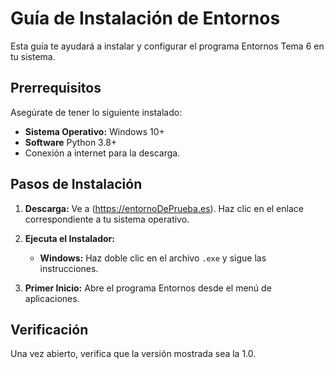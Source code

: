 # Guía de Instalación de Entornos

Esta guía te ayudará a instalar y configurar el programa Entornos Tema 6 en tu sistema.

## Prerrequisitos

Asegúrate de tener lo siguiente instalado:

* **Sistema Operativo:** Windows 10+
* **Software** Python 3.8+ 
* Conexión a internet para la descarga.

## Pasos de Instalación

1.  **Descarga:** Ve a (https://entornoDePrueba.es). Haz clic en el enlace correspondiente a tu sistema operativo.

2.  **Ejecuta el Instalador:**
    * **Windows:** Haz doble clic en el archivo `.exe` y sigue las instrucciones.
   

3.  **Primer Inicio:** Abre el programa Entornos desde el menú de aplicaciones.

## Verificación

Una vez abierto, verifica que la versión mostrada sea la 1.0.

